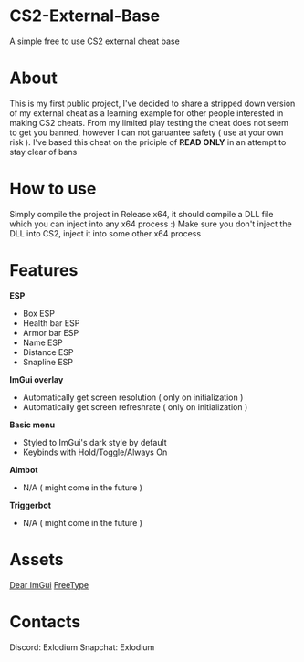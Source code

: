 # CS2-External-Base
A simple free to use CS2 external cheat base

# About
This is my first public project, I've decided to share a stripped down version of my external cheat as a learning example for other people interested in making CS2 cheats.
From my limited play testing the cheat does not seem to get you banned, however I can not garuantee safety ( use at your own risk ).
I've based this cheat on the priciple of **READ ONLY** in an attempt to stay clear of bans

# How to use
Simply compile the project in Release x64, it should compile a DLL file which you can inject into any x64 process :)
Make sure you don't inject the DLL into CS2, inject it into some other x64 process

# Features
**ESP**
- Box ESP
- Health bar ESP
- Armor bar ESP
- Name ESP
- Distance ESP
- Snapline ESP
  
**ImGui overlay**
- Automatically get screen resolution ( only on initialization )
- Automatically get screen refreshrate ( only on initialization )

**Basic menu**
- Styled to ImGui's dark style by default
- Keybinds with Hold/Toggle/Always On

**Aimbot**
- N/A ( might come in the future )

**Triggerbot**
- N/A ( might come in the future )

# Assets
[Dear ImGui](https://github.com/ocornut/imgui)
[FreeType](https://github.com/ocornut/imgui/tree/master/misc/freetype)

# Contacts
Discord: Exlodium
Snapchat: Exlodium

